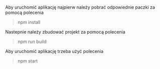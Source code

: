 Aby uruchomić aplikację najpierw należy pobrać odpowiednie paczki za pomocą polecenia

>npm install

Nastepnie należy zbudować projekt za pomocą polecenia

>npm run build

Aby uruchomić aplikację trzeba użyć polecenia

>npm start
